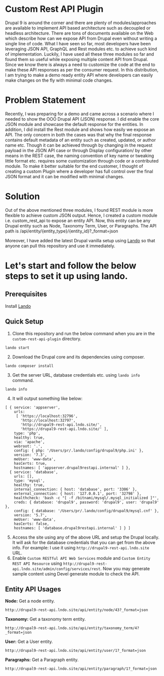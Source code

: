# Custom Rest API Plugin
Drupal 9 is around the corner and there are plenty of modules/approaches are available to implement API based architecture such as decoupled or headless architecture. There are tons of documents available on the Web which describe how can we expose API from Drupal even without writing a single line of code. What I have seen so far, most developers have been leveraging JSON API, GraphQL and Rest modules etc. to achieve such kind of implementation. Luckily, I have used all these three modules so far and found them so useful while exposing multiple content API from Drupal. Since we know there is always a need to customize the code at the end to make these API responses as per the consumer request.  In this distribution, I am trying to make a demo ready entity API where developers can easily make changes on the fly with minimal code changes.

# Problem Statement
Recently, I was preparing for a demo and came across a scenario where I needed to show the OOO Drupal API (JSON) response. I did enable the core JSON  module and showcase the default response for the entities. In addition, I did install the Rest module and shows how easily we expose an API. The only concern in both the cases was that why the final response contains default metadata of an entity such as created, updated, or author name etc. Though it can be achieved through by changing in the request payload in the JSON API case or through Display configuration/ by other means in the REST case, the naming convention of key name or tweaking little format etc. requires some customization through code or a contributed module. To make it better suitable for the end customer, I thought of creating a custom Plugin where a developer has full control over the final JSON format and it can be modified with minimal changes.

# Solution
Out of the above mentioned three modules, I found REST module is more flexible to achieve custom JSON output. Hence, I created a custom module i.e. custom_rest_api to expose an entity API. Now, this entity can be any Drupal entity such as Node, Taxonomy Term, User, or Paragraphs.  The API path is /api/entity/{entity_type}/{entity_id}?_format=json

Moreover, I have added the latest Drupal vanilla setup using [Lando](https://docs.lando.dev/config/drupal9.html#getting-started) so that anyone can pull this repository and use it immediately.

# Let's start and follow the below steps to set it up using lando.

## Prerequisites

Install [Lando](https://docs.lando.dev/config/drupal9.html#getting-started)

## Quick Setup
1. Clone this repository and run the below command when you are in the `custom-rest-api-plugin` directory.
```
lando start
```
2. Download the Drupal core and its dependencies using composer.
```
lando composer install
```
3. Get the server URL, database credentials etc. using `lando info` command.
```
lando info
```
4. It will output something like below:
```
[ { service: 'appserver',
    urls:
     [ 'https://localhost:32796',
       'http://localhost:32797',
       'http://drupal9-rest-api.lndo.site/',
       'https://drupal9-rest-api.lndo.site/' ],
    type: 'php',
    healthy: true,
    via: 'apache',
    webroot: '.',
    config: { php: '/Users/pr/.lando/config/drupal9/php.ini' },
    version: '7.3',
    meUser: 'www-data',
    hasCerts: true,
    hostnames: [ 'appserver.drupal9restapi.internal' ] },
  { service: 'database',
    urls: [],
    type: 'mysql',
    healthy: true,
    internal_connection: { host: 'database', port: '3306' },
    external_connection: { host: '127.0.0.1', port: '32798' },
    healthcheck: 'bash -c "[ -f /bitnami/mysql/.mysql_initialized ]"',
    creds: { database: 'drupal9', password: 'drupal9', user: 'drupal9' },
    config: { database: '/Users/pr/.lando/config/drupal9/mysql.cnf' },
    version: '5.7',
    meUser: 'www-data',
    hasCerts: false,
    hostnames: [ 'database.drupal9restapi.internal' ] } ]
```
5. Access the site using any of the above URL and setup the Drupal locally. It will ask for the database credentials that you can get from the above info. For example: I use it using `http://drupal9-rest-api.lndo.site` URL.
6. Enable `Custom RESTful API Web Services` module and `Custom Entity REST API Resource` using `http://drupal9-rest-api.lndo.site/admin/config/services/rest`. Now you may generate sample content using Devel generate module to check the API.

## Entity API Usages

**Node:** Get a node entity.
```
http://drupal9-rest-api.lndo.site/api/entity/node/43?_format=json
```

**Taxonomy:** Get a taxonomy term entity.
```
http://drupal9-rest-api.lndo.site/api/entity/taxonomy_term/4?_format=json
```

**User:** Get a User entity.
```
http://drupal9-rest-api.lndo.site/api/entity/user/1?_format=json
```

**Paragraphs:** Get a Paragraph entity.
```
http://drupal9-rest-api.lndo.site/api/entity/paragraph/1?_format=json
```
